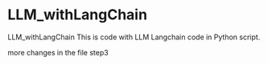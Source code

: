# LLM_withLangChain
LLM_withLangChain
This is code with LLM Langchain code in Python script.

more changes in the file step3 